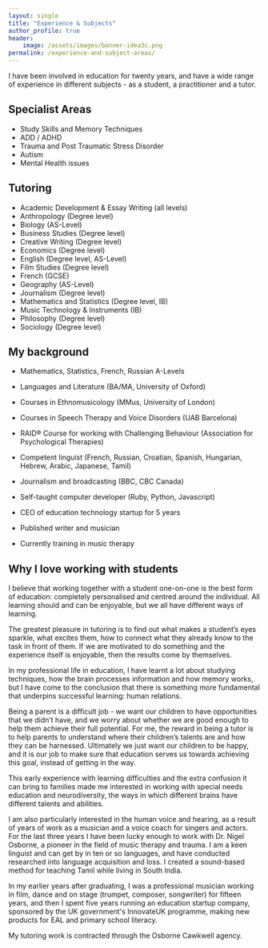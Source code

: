 ```yaml
---
layout: single
title: "Experience & Subjects"
author_profile: true
header:
    image: /assets/images/banner-idea3c.png
permalink: /experience-and-subject-areas/
---
```

I have been involved in education for twenty years, and have a wide range of experience in different subjects - as a student, a practitioner and a tutor.

## Specialist Areas
- Study Skills and Memory Techniques
- ADD / ADHD
- Trauma and Post Traumatic Stress Disorder
- Autism
- Mental Health issues

## Tutoring 
- Academic Development & Essay Writing (all levels)
- Anthropology (Degree level)
- Biology (AS-Level)
- Business Studies (Degree level)
- Creative Writing (Degree level)
- Economics (Degree level)
- English (Degree level, AS-Level)
- Film Studies (Degree level)
- French (GCSE)
- Geography (AS-Level)
- Journalism (Degree level)
- Mathematics and Statistics (Degree level, IB)
- Music Technology & Instruments (IB)
- Philosophy (Degree level)
- Sociology (Degree level)

## My background
- Mathematics, Statistics, French, Russian A-Levels
- Languages and Literature (BA/MA, University of Oxford)
- Courses in Ethnomusicology (MMus, University of London)
- Courses in Speech Therapy and Voice Disorders (UAB Barcelona)
- RAID® Course for working with Challenging Behaviour (Association for Psychological Therapies)

- Competent linguist (French, Russian, Croatian, Spanish, Hungarian, Hebrew, Arabic, Japanese, Tamil)
- Journalism and broadcasting (BBC, CBC Canada)
- Self-taught computer developer (Ruby, Python, Javascript)
- CEO of education technology startup for 5 years
- Published writer and musician
- Currently training in music therapy

## Why I love working with students
I believe that working together with a student one-on-one is the best form of education: completely personalised and centred around the individual. All learning should and can be enjoyable, but we all have different ways of learning.

The greatest pleasure in tutoring is to find out what makes a student’s eyes sparkle, what excites them, how to connect what they already know to the task in front of them. If we are motivated to do something and the experience itself is enjoyable, then the results come by themselves.

In my professional life in education, I have learnt a lot about studying techniques, how the brain processes information and how memory works, but I have come to the conclusion that there is something more fundamental that underpins successful learning: human relations.

Being a parent is a difficult job - we want our children to have opportunities that we didn’t have, and we worry about whether we are good enough to help them achieve their full potential. For me, the reward in being a tutor is to help parents to understand where their children’s talents are and how they can be harnessed. Ultimately we just want our children to be happy, and it is our job to make sure that education serves us towards achieving this goal, instead of getting in the way.

This early experience with learning difficulties and the extra confusion it can bring to families made me interested in working with special needs education and neurodiversity, the ways in which different brains have different talents and abilities.

I am also particularly interested in the human voice and hearing, as a result of years of work as a musician and a voice coach for singers and actors. For the last three years I have been lucky enough to work with Dr. Nigel Osborne, a pioneer in the field of music therapy and trauma.  I am a keen linguist and can get by in ten or so languages, and have conducted researched into language acquisition and loss. I created a sound-based method for teaching Tamil while living in South India.

In my earlier years after graduating, I was a professional musician working in film, dance and on stage (trumpet, composer, songwriter) for fifteen years, and then I spent five years running an education startup company, sponsored by the UK government's InnovateUK programme, making new products for EAL and primary school literacy.

My tutoring work is contracted through the Osborne Cawkwell agency.

